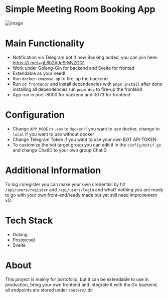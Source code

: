 # Simple Meeting Room Booking App

![image](https://github.com/MrWildanMD/meeting-room-booking/assets/60354284/beed153d-de1e-4efc-b104-9f599581b962)

# Main Functionality
- Notification via Telegram bot if new Booking added, you can join here: https://t.me/+gL6b2AJeSrMyZGQ1
- Work under Golang-Gin for backend and Svelte for fronted
- Extendable as your need!
- Run ```docker-compose up``` to fire-up the backend
- Run ```cd frontend/``` and install dependencies with ```pnpm install``` after done installing all dependencies run ```pnpm dev``` to fire-up the frontend
- App run in port :8000 for backend and :5173 for frontend

# Configuration
- Change ```APP_MODE``` in ```.env``` to ```docker``` if you want to use docker, change to ```local``` if you want to use without docker
- Change Telegram Token if you want to use your own BOT API TOKEN
- To customize the bot target group you can edit it in the ```config/notif.go``` and change ChatID to your own group ChatID

# Additional Information
To log in/register you can make your own credential by hit ```/api/users/register``` and ```/api/users/login```
and what? nothing you are ready to go with your own front-end/ready made but yet still need improvement xD.

# Tech Stack
- Golang
- Postgresql
- Svelte

# About
This project is mainly for portofolio, but it can be extendable to use in production, bring your own frontend and integrate it with the Go backend, all endpoints are stored under ```routers/``` dir
